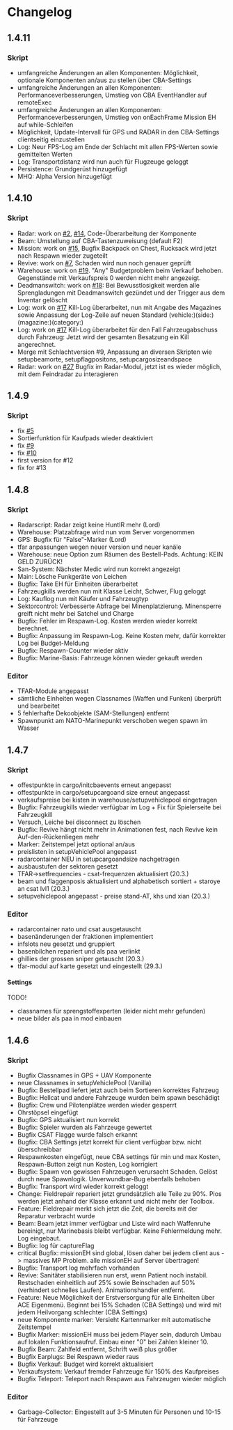 ﻿# Changelog

## 1.4.11

### Skript

- umfangreiche Änderungen an allen Komponenten: Möglichkeit, optionale Komponenten an/aus zu stellen über CBA-Settings
- umfangreiche Änderungen an allen Komponenten: Performanceverbesserungen, Umstieg von CBA EventHandler auf remoteExec
- umfangreiche Änderungen an allen Komponenten: Performanceverbesserungen, Umstieg von onEachFrame Mission EH auf while-Schleifen
- Möglichkeit, Update-Intervall für GPS und RADAR in den CBA-Settings clientseitig einzustellen
- Log: Neur FPS-Log am Ende der Schlacht mit allen FPS-Werten sowie gemittelten Werten
- Log: Transportdistanz wird nun auch für Flugzeuge geloggt
- Persistence: Grundgerüst hinzugefügt
- MHQ: Alpha Version hinzugefügt


## 1.4.10

### Skript

- Radar: work on [#2](https://github.com/Jamesadamar/OPT/issues/2), [#14](https://github.com/Jamesadamar/OPT/issues/14), Code-Überarbeitung der Komponente
- Beam: Umstellung auf CBA-Tastenzuweisung (default F2)
- Mission: work on [#15](https://github.com/Jamesadamar/OPT/issues/15), Bugfix Backpack on Chest, Rucksack wird jetzt nach Respawn wieder zugeteilt
- Revive: work on [#7](https://github.com/Jamesadamar/OPT/issues/7), Schaden wird nun noch genauer geprüft
- Warehouse: work on [#19](https://github.com/Jamesadamar/OPT/issues/19). "Any" Budgetproblem beim Verkauf behoben. Gegenstände mit Verkaufspreis 0 werden nicht mehr angezeigt.
- Deadmanswitch: work on [#18](https://github.com/Jamesadamar/OPT/issues/17): Bei Bewusstlosigkeit werden alle Sprengladungen mit Deadmanswitch gezündet und der Trigger aus dem Inventar gelöscht
- Log: work on [#17](https://github.com/Jamesadamar/OPT/issues/18) Kill-Log überarbeitet, nun mit Angabe des Magazines sowie Anpassung der Log-Zeile auf neuen Standard (vehicle:)(side:)(magazine:)(category:)
- Log: work on [#17](https://github.com/Jamesadamar/OPT/issues/18) Kill-Log überarbeitet für den Fall Fahrzeugabschuss durch Fahrzeug: Jetzt wird der gesamten Besatzung ein Kill angerechnet.
- Merge mit Schlachtversion #9, Anpassung an diversen Skripten wie setupbeamorte, setupflagpositons, setupcargosizeandspace 
- Radar: work on [#27](https://github.com/Jamesadamar/OPT/issues/27) Bugfix im Radar-Modul, jetzt ist es wieder möglich, mit dem Feindradar zu interagieren 

## 1.4.9

### Skript

- fix [#5](https://github.com/Jamesadamar/OPT/issues/5)
- Sortierfunktion für Kaufpads wieder deaktiviert
- fix [#9](https://github.com/Jamesadamar/OPT/issues/9)
- fix [#10](https://github.com/Jamesadamar/OPT/issues/10)
- first version for #12
- fix for #13

## 1.4.8

### Skript

- Radarscript: Radar zeigt keine HuntIR mehr (Lord)
- Warehouse: Platzabfrage wird nun vom Server vorgenommen
- GPS: Bugfix für "False"-Marker (Lord)
- tfar anpassungen wegen neuer version und neuer kanäle
- Warehouse: neue Option zum Räumen des Bestell-Pads. Achtung: KEIN GELD ZURÜCK!
- San-System: Nächster Medic wird nun korrekt angezeigt
- Main: Lösche Funkgeräte von Leichen
- Bugfix: Take EH für Einheiten überarbeitet
- Fahrzeugkills werden nun mit Klasse Leicht, Schwer, Flug geloggt
- Log: Kauflog nun mit Käufer und Fahrzeugtyp
- Sektorcontrol: Verbesserte Abfrage bei Minenplatzierung. Minensperre greift nicht mehr bei Satchel und Charge
- Bugfix: Fehler im Respawn-Log. Kosten werden wieder korrekt berechnet.
- Bugfix: Anpassung im Respawn-Log. Keine Kosten mehr, dafür korrekter Log bei Budget-Meldung
- Bugfix: Respawn-Counter wieder aktiv
- Bugfix: Marine-Basis: Fahrzeuge können wieder gekauft werden

### Editor

- TFAR-Module angepasst
- sämtliche Einheiten wegen Classnames (Waffen und Funken) überprüft und bearbeitet
- 5 fehlerhafte Dekoobjekte (SAM-Stellungen) entfernt
- Spawnpunkt am NATO-Marinepunkt verschoben wegen spawn im Wasser

## 1.4.7

### Skript

- offestpunkte in cargo/initcbaevents erneut angepasst
- offestpunkte in cargo/setupcargoand size erneut angepasst
- verkaufspreise bei kisten in warehouse/setupvehiclepool eingetragen
- Bugfix: Fahrzeugkills wieder verfügbar im Log + Fix für Spielerseite bei Fahrzeugkill
- Versuch, Leiche bei disconnect zu löschen
- Bugfix: Revive hängt nicht mehr in Animationen fest, nach Revive kein Auf-den-Rückenliegen mehr
- Marker: Zeitstempel jetzt optional an/aus
- preislisten in setupVehiclePool angepasst
- radarcontainer NEU in setupcargoandsize nachgetragen
- ausbaustufen der sektoren gesetzt
- TFAR->setfrequencies - csat-frequenzen aktualisiert (20.3.)
- beam und flaggenposis aktualisiert und alphabetisch sortiert + staroye an csat lvl1 (20.3.)
- setupvehiclepool angepasst - preise stand-AT, khs und xian (20.3.)

### Editor

- radarcontainer nato und csat ausgetauscht
- basenänderungen der fraktionen implementiert
- infslots neu gesetzt und gruppiert
- basenbilchen repariert und als paa verlinkt
- ghillies der grossen sniper getauscht (20.3.)
- tfar-modul auf karte gesetzt und eingestellt (29.3.)

#### Settings

TODO!

- classnames für sprengstoffexperten (leider nicht mehr gefunden)
- neue bilder als paa in mod einbauen

## 1.4.6

### Skript

- Bugfix Classnames in GPS + UAV Komponente
- neue Classnames in setupVehiclePool (Vanilla)
- Bugfix: Bestellpad liefert jetzt auch beim Sortieren korrektes Fahrzeug
- Bugfix: Hellcat und andere Fahrzeuge wurden beim spawn beschädigt
- Bugfix: Crew und Pilotenplätze werden wieder gesperrt
- Ohrstöpsel eingefügt
- Bugfix: GPS aktualisiert nun korrekt
- Bugfix: Spieler wurden als Fahrzeuge gewertet
- Bugfix CSAT Flagge wurde falsch erkannt
- Bugfix: CBA Settings jetzt korrekt für client verfügbar bzw. nicht überschreibbar
- Respawnkosten eingefügt, neue CBA settings für min und max Kosten, Respawn-Button zeigt nun Kosten, Log korrigiert
- Bugfix: Spawn von gewissen Fahrzeugen verursacht Schaden. Gelöst durch neue Spawnlogik. Unverwundbar-Bug ebenfalls behoben
- Bugfix: Transport wird wieder korrekt geloggt
- Change: Fieldrepair repariert jetzt grundsätzlich alle Teile zu 90%. Pios werden jetzt anhand der Klasse erkannt und nicht mehr der Toolbox.
- Feature: Fieldrepair merkt sich jetzt die Zeit, die bereits mit der Reparatur verbracht wurde
- Beam: Beam jetzt immer verfügbar und Liste wird nach Waffenruhe bereinigt, nur Marinebasis bleibt verfügbar. Keine Fehlermeldung mehr. Log eingebaut.
- Bugfix: log für captureFlag
- critical Bugfix: missionEH sind global, lösen daher bei jedem client aus -> massives MP Problem. alle missionEH auf Server übertragen!
- Bugfix: Transport log mehrfach vorhanden
- Revive: Sanitäter stabilisieren nun erst, wenn Patient noch instabil. Restschaden einheitlich auf 25% sowie Beinschaden auf 50% (verhindert schnelles Laufen). Animationshandler entfernt.
- Feature: Neue Möglichkeit der Erstversorgung für alle Einheiten über ACE Eigenmenü. Beginnt bei 15% Schaden (CBA Settings) und wird mit jedem Heilvorgang schlechter (CBA Settings)
- neue Komponente marker: Versieht Kartenmarker mit automatische Zeitstempel
- Bugfix Marker: missionEH muss bei jedem Player sein, dadurch Umbau auf lokalen Funktionsaufruf. Einbau einer "0" bei Zahlen kleiner 10.
- Bugfix Beam: Zahlfeld entfernt, Schrift weiß plus größer
- Bugfix Earplugs: Bei Respawn wieder raus
- Bugfix Verkauf: Budget wird korrekt aktualisiert
- Verkaufsystem: Verkauf fremder Fahrzeuge für 150% des Kaufpreises
- Bugfix Teleport: Teleport nach Respawn aus Fahrzeugen wieder möglich

### Editor

- Garbage-Collector: Eingestellt auf 3-5 Minuten für Personen und 10-15 für Fahrzeuge